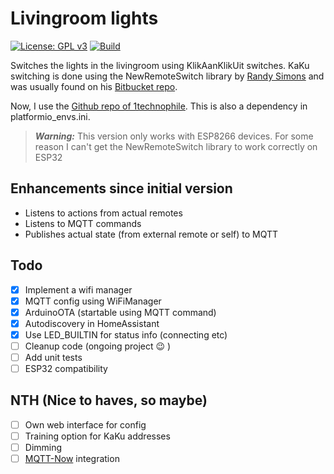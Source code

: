 # Livingroom lights

[![License: GPL v3](https://img.shields.io/badge/License-GPLv3-blue.svg)](https://www.gnu.org/licenses/gpl-3.0)
[![Build](https://github.com/JoostAB/livingroom-lights/actions/workflows/build.yml/badge.svg)](https://github.com/JoostAB/livingroom-lights/actions/workflows/build.yml)

Switches the lights in the livingroom using KlikAanKlikUit switches.
KaKu switching is done using the NewRemoteSwitch library by [Randy Simons](http://randysimons.nl/)
and was usually found on his [Bitbucket repo](https://bitbucket.org/fuzzillogic/433mhzforarduino).

Now, I use the [Github repo of 1technophile](https://github.com/1technophile/NewRemoteSwitch). This is also a dependency in platformio_envs.ini.

> **_Warning:_** This version only works with ESP8266 devices. For some reason I can't get the NewRemoteSwitch library to work correctly on ESP32

## Enhancements since initial version

- Listens to actions from actual remotes
- Listens to MQTT commands
- Publishes actual state (from external remote or self) to MQTT

## Todo

- [X] Implement a wifi manager
- [X] MQTT config using WiFiManager
- [X] ArduinoOTA (startable using MQTT command)
- [X] Autodiscovery in HomeAssistant
- [X] Use LED_BUILTIN for status info (connecting etc)
- [ ] Cleanup code (ongoing project :wink: )
- [ ] Add unit tests
- [ ] ESP32 compatibility

## NTH (Nice to haves, so maybe)

- [ ] Own web interface for config
- [ ] Training option for KaKu addresses
- [ ] Dimming
- [ ] [MQTT-Now](https://github.com/JoostAB/mqtt-now) integration
